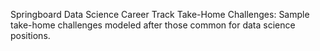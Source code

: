 Springboard Data Science Career Track Take-Home Challenges: Sample take-home challenges modeled after those common for data science positions.
